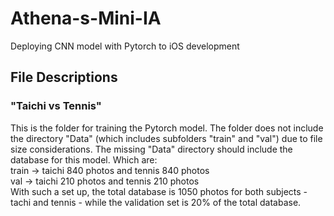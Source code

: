 # Athena-s-Mini-IA
Deploying CNN model with Pytorch to iOS development 

## File Descriptions
### "Taichi vs Tennis"
This is the folder for training the Pytorch model. The folder does not include the directory "Data" (which includes subfolders "train" and "val") due to file size considerations. The missing "Data" directory should include the database for this model. Which are:
 <br /> train -> taichi 840 photos and tennis 840 photos
 <br /> val -> taichi 210 photos and tennis 210 photos 
 <br /> With such a set up, the total database is 1050 photos for both subjects - tachi and tennis - while the validation set is 20% of the total database.
